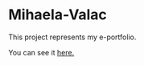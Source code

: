 # Mihaela-Valac


This project represents my e-portfolio.

You can see it <a href=”https://mihaelavalac.github.io/Mihaela-Valac/” target=”_blank”> here. </a>
